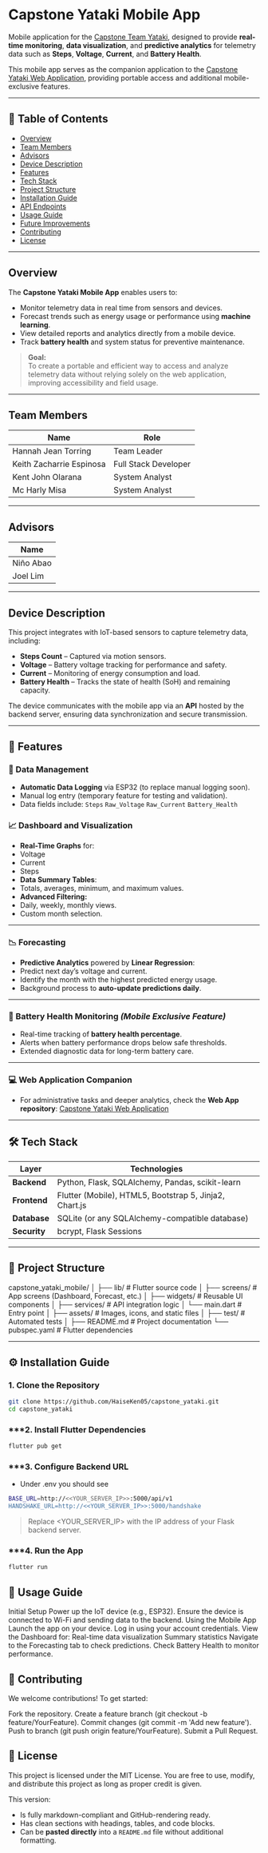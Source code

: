 # **Capstone Yataki Mobile App**  
Mobile application for the [Capstone Team Yataki](https://github.com/HaiseKen05/Capstone-TeamYataki), designed to provide **real-time monitoring**, **data visualization**, and **predictive analytics** for telemetry data such as **Steps**, **Voltage**, **Current**, and **Battery Health**.

This mobile app serves as the companion application to the [Capstone Yataki Web Application](https://github.com/HaiseKen05/Capstone-TeamYataki), providing portable access and additional mobile-exclusive features.

---

## **📖 Table of Contents**
- [Overview](#overview)
- [Team Members](#team-members)
- [Advisors](#advisors)
- [Device Description](#device-description)
- [Features](#-features)
- [Tech Stack](#%EF%B8%8F-tech-stack)
- [Project Structure](#-project-structure)
- [Installation Guide](#-installation-guide)
- [API Endpoints](#-api-endpoints)
- [Usage Guide](#-usage-guide)
- [Future Improvements](#-future-improvements)
- [Contributing](#-contributing)
- [License](#-license)

---

## **Overview**
The **Capstone Yataki Mobile App** enables users to:
- Monitor telemetry data in real time from sensors and devices.
- Forecast trends such as energy usage or performance using **machine learning**.
- View detailed reports and analytics directly from a mobile device.
- Track **battery health** and system status for preventive maintenance.

> **Goal:**  
> To create a portable and efficient way to access and analyze telemetry data without relying solely on the web application, improving accessibility and field usage.

---

## **Team Members**
| **Name**                 | **Role**            |
|--------------------------|---------------------|
| Hannah Jean Torring       | Team Leader         |
| Keith Zacharrie Espinosa  | Full Stack Developer|
| Kent John Olarana         | System Analyst      |
| Mc Harly Misa             | System Analyst      |

---

## **Advisors**
| **Name**     |
|--------------|
| Niño Abao    |
| Joel Lim     |

---

## **Device Description**
This project integrates with IoT-based sensors to capture telemetry data, including:
- **Steps Count** – Captured via motion sensors.
- **Voltage** – Battery voltage tracking for performance and safety.
- **Current** – Monitoring of energy consumption and load.
- **Battery Health** – Tracks the state of health (SoH) and remaining capacity.

The device communicates with the mobile app via an **API** hosted by the backend server, ensuring data synchronization and secure transmission.

---

## **🚀 Features**

### 🧾 Data Management 
- **Automatic Data Logging** via ESP32 (to replace manual logging soon).
- Manual log entry (temporary feature for testing and validation).
- Data fields include:
    `Steps`
    `Raw_Voltage`
    `Raw_Current`
    `Battery_Health`

### 📈 Dashboard and Visualization
- **Real-Time Graphs** for:
- Voltage
- Current
- Steps
- **Data Summary Tables**:
- Totals, averages, minimum, and maximum values.
- **Advanced Filtering:**
- Daily, weekly, monthly views.
- Custom month selection.

---

### 📉 Forecasting
- **Predictive Analytics** powered by **Linear Regression**:
- Predict next day’s voltage and current.
- Identify the month with the highest predicted energy usage.
- Background process to **auto-update predictions daily**.

---

### 🔋 Battery Health Monitoring *(Mobile Exclusive Feature)*
- Real-time tracking of **battery health percentage**.
- Alerts when battery performance drops below safe thresholds.
- Extended diagnostic data for long-term battery care.

---

### 💻 Web Application Companion
- For administrative tasks and deeper analytics, check the **Web App repository**:
[Capstone Yataki Web Application](https://github.com/HaiseKen05/Capstone-TeamYataki)

---

## **🛠️ Tech Stack**

| Layer        | Technologies                          |
|--------------|--------------------------------------|
| **Backend**  | Python, Flask, SQLAlchemy, Pandas, scikit-learn |
| **Frontend** | Flutter (Mobile), HTML5, Bootstrap 5, Jinja2, Chart.js |
| **Database** | SQLite (or any SQLAlchemy-compatible database) |
| **Security** | bcrypt, Flask Sessions |

---

## **📂 Project Structure**

capstone_yataki_mobile/
│
├── lib/ # Flutter source code
│ ├── screens/ # App screens (Dashboard, Forecast, etc.)
│ ├── widgets/ # Reusable UI components
│ ├── services/ # API integration logic
│ └── main.dart # Entry point
│
├── assets/ # Images, icons, and static files
│
├── test/ # Automated tests
│
├── README.md # Project documentation
└── pubspec.yaml # Flutter dependencies

---

## **⚙️ Installation Guide**

### **1. Clone the Repository**
```bash
git clone https://github.com/HaiseKen05/capstone_yataki.git
cd capstone_yataki
```

### ***2. Install Flutter Dependencies
```bash
flutter pub get
```

### ***3. Configure Backend URL
- Under .env you should see 
```bash
BASE_URL=http://<<YOUR_SERVER_IP>>:5000/api/v1
HANDSHAKE_URL=http://<<YOUR_SERVER_IP>>:5000/handshake
```
> Replace <YOUR_SERVER_IP> with the IP address of your Flask backend server.

### ***4. Run the App
```bash
flutter run
```

## 📖 Usage Guide
Initial Setup
Power up the IoT device (e.g., ESP32).
Ensure the device is connected to Wi-Fi and sending data to the backend.
Using the Mobile App
Launch the app on your device.
Log in using your account credentials.
View the Dashboard for:
Real-time data visualization
Summary statistics
Navigate to the Forecasting tab to check predictions.
Check Battery Health to monitor performance.

## 🤝 Contributing

We welcome contributions!
To get started:

Fork the repository.
Create a feature branch (git checkout -b feature/YourFeature).
Commit changes (git commit -m 'Add new feature').
Push to branch (git push origin feature/YourFeature).
Submit a Pull Request.

## 📜 License

This project is licensed under the MIT License.
You are free to use, modify, and distribute this project as long as proper credit is given.

This version:
- Is fully markdown-compliant and GitHub-rendering ready.
- Has clean sections with headings, tables, and code blocks.
- Can be **pasted directly** into a `README.md` file without additional formatting.

